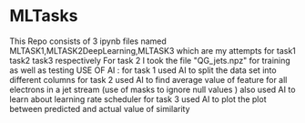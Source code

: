 # MLTasks
This Repo consists of 3 ipynb files named MLTASK1,MLTASK2DeepLearning,MLTASK3 which are my attempts for task1 task2 task3 respectively 
For task 2 I took the file "QG_jets.npz" for training as well as testing
USE OF AI :
for task 1 used AI to split the data set into different columns 
for task 2 used AI to find average value of feature for all electrons in a jet stream (use of masks to ignore null values ) also used AI to learn about learning rate scheduler
for task 3 used AI to plot the plot between predicted and actual value of similarity 
